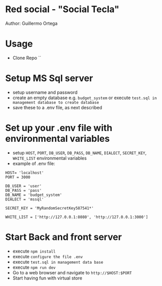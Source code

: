 # Red social -  "Social Tecla"
Author: Guillermo Ortega

# Usage
* Clone Repo ``

# Setup MS Sql server
* setup username and password
* create an empty database e.g.
``` budget_system ``` or execute `test.sql in management database to create database`
* save these to a .env file, as next described

# Set up your .env file with environmental variables
*  setup ``` HOST ```, ```PORT```, ```DB_USER```, ```DB_PASS```, ``` DB_NAME ```, ``` DIALECT ```, ``` SECRET_KEY ```, ``` WHITE_LIST ``` environmental variables
* example of .env file:

```
HOST= 'localhost'
PORT = 3000

DB_USER = 'user'
DB_PASS = 'pass'
DB_NAME = 'budget_system'
DIALECT = 'mssql'

SECRET_KEY = 'MyRandomSecretKey587541*'

WHITE_LIST = ['http://127.0.0.1:8080', 'http://127.0.0.1:3000']
```

# Start Back and front server
* execute `npm install`
* execute `configure the file .env`
* execute `test.sql in management data base`
* execute `npm run dev`
* Go to a web browser and navigate to ```http://$HOST:$PORT```
* Start having fun with virtual store
